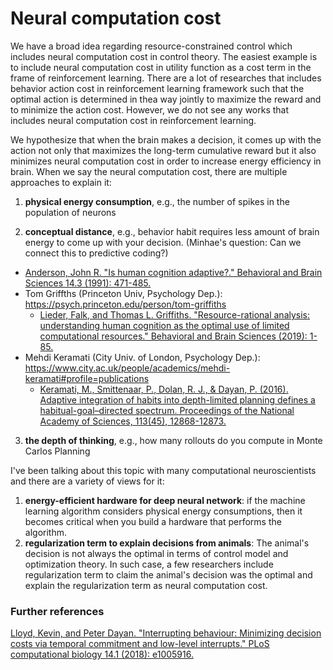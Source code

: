 # Neural computation cost

We have a broad idea regarding resource-constrained control which includes neural computation cost in control theory. 
The easiest example is to include neural computation cost in utility function as a cost term in the frame of reinforcement learning.
There are a lot of researches that includes behavior action cost in reinforcement learning framework such that 
the optimal action is determined in thea way jointly to maximize the reward and to minimize the action cost. 
However, we do not see any works that includes neural computation cost in reinforcement learning.


We hypothesize that when the brain makes a decision, 
it comes up with the action not only that maximizes the long-term cumulative reward
but it also minimizes neural computation cost in order to increase energy efficiency in brain. 
When we say the neural computation cost, there are multiple approaches to explain it:

1) **physical energy consumption**, e.g., the number of spikes in the population of neurons

2) **conceptual distance**, e.g., behavior habit requires less amount of brain energy to come up with your decision. 
(Minhae's question: Can we connect this to predictive coding?)
- [Anderson, John R. "Is human cognition adaptive?." Behavioral and Brain Sciences 14.3 (1991): 471-485.](http://act-r.psy.cmu.edu/wordpress/wp-content/uploads/2013/09/Anderson91.pdf)
- Tom Griffths (Princeton Univ, Psychology Dep.): https://psych.princeton.edu/person/tom-griffiths
    - [Lieder, Falk, and Thomas L. Griffiths. "Resource-rational analysis: understanding human cognition as the optimal use of limited computational resources." Behavioral and Brain Sciences (2019): 1-85.](https://www.cambridge.org/core/journals/behavioral-and-brain-sciences/article/resourcerational-analysis-understanding-human-cognition-as-the-optimal-use-of-limited-computational-resources/586866D9AD1D1EA7A1EECE217D392F4A)
- Mehdi Keramati (City Univ. of London, Psychology Dep.): https://www.city.ac.uk/people/academics/mehdi-keramati#profile=publications
    - [Keramati, M., Smittenaar, P., Dolan, R. J., & Dayan, P. (2016). Adaptive integration of habits into depth-limited planning defines a habitual-goal–directed spectrum. Proceedings of the National Academy of Sciences, 113(45), 12868-12873.](https://www.pnas.org/content/113/45/12868)
3) **the depth of thinking**, e.g., how many rollouts do you compute in Monte Carlos Planning

I've been talking about this topic with many computational neuroscientists and there are a variety of views for it:

1) **energy-efficient hardware for deep neural network**: 
if the machine learning algorithm considers physical energy consumptions, then it becomes critical when you build a hardware that performs the algorithm.
2) **regularization term to explain decisions from animals**:
The animal's decision is not always the optimal in terms of control model and optimization theory. 
In such case, a few researchers include regularization term to claim the animal's decision was the optimal and
explain the regularization term as neural computation cost. 



 ### Further references
[Lloyd, Kevin, and Peter Dayan. "Interrupting behaviour: Minimizing decision costs via temporal commitment and low-level interrupts." PLoS computational biology 14.1 (2018): e1005916.](https://journals.plos.org/ploscompbiol/article/file?id=10.1371/journal.pcbi.1005916&type=printable)
 
 